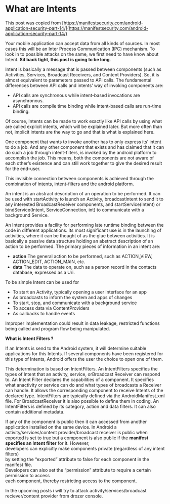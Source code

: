 # What are Intents

This post was copied from [https://manifestsecurity.com/android-application-security-part-14/](https://manifestsecurity.com/android-application-security-part-14/)

Your mobile application can accept data from all kinds of sources. In most cases this will be an Inter Process Communication \(IPC\) mechanism. To look in to possible attacks on the same, we first need to have know about Intent. **Sit back tight, this post is going to be long**.

Intent is basically a message that is passed between components \(such as Activities, Services, Broadcast Receivers, and Content Providers\). So, it is almost equivalent to parameters passed to API calls. The fundamental differences between API calls and intents’ way of invoking components are:

* API calls are synchronous while intent-based invocations are asynchronous.
* API calls are compile time binding while intent-based calls are run-time binding.

Of course, Intents can be made to work exactly like API calls by using what are called explicit intents, which will be explained later. But more often than not, implicit intents are the way to go and that is what is explained here.

One component that wants to invoke another has to only express its’ intent to do a job. And any other component that exists and has claimed that it can do such a job through intent-filters, is invoked by the android platform to accomplish the job. This means, both the components are not aware of each other’s existence and can still work together to give the desired result for the end-user.

This invisible connection between components is achieved through the combination of intents, intent-filters and the android platform.

An intent is an abstract description of an operation to be performed. It can be used with startActivity to launch an Activity, broadcastIntent to send it to any interested BroadcastReceiver components, and startService\(Intent\) or bindService\(Intent, ServiceConnection, int\) to communicate with a background Service.

An Intent provides a facility for performing late runtime binding between the code in different applications. Its most significant use is in the launching of activities, where it can be thought of as the glue between activities. It is basically a passive data structure holding an abstract description of an action to be performed. The primary pieces of information in an intent are:

* **action** The general action to be performed, such as ACTION_VIEW, ACTION_EDIT, ACTION\_MAIN, etc.
* **data** The data to operate on, such as a person record in the contacts database, expressed as a Uri.

To be simple Intent can be used for

* To start an Activity, typically opening a user interface for an app
* As broadcasts to inform the system and apps of changes
* To start, stop, and communicate with a background service
* To access data via ContentProviders
* As callbacks to handle events

Improper implementation could result in data leakage, restricted functions being called and program flow being manipulated.

**What is Intent Filters ?**

If an Intents is send to the Android system, it will determine suitable applications for this Intents. If several components have been registered for this type of Intents, Android offers the user the choice to open one of them.

This determination is based on IntentFilters. An IntentFilters specifies the types of Intent that an activity, service, orBroadcast Receiver can respond to. An Intent Filter declares the capabilities of a component. It specifies what anactivity or service can do and what types of broadcasts a Receiver can handle. It allows the corresponding component to receive Intents of the declared type. IntentFilters are typically defined via the AndroidManifest.xml file. For BroadcastReceiver it is also possible to define them in coding. An IntentFilters is defined by its category, action and data filters. It can also contain additional metadata.

If any of the component is public then it can accessed from another application installed on the same device. In Android a activity/services/content provider/broadcast receiver is public when exported is set to true but a component is also public if the **manifest specifies an Intent filter** for it. However,  
developers can explicitly make components private \(regardless of any intent filters\)  
by setting the “exported” attribute to false for each component in the manifest file.  
Developers can also set the “permission” attribute to require a certain permission to access  
each component, thereby restricting access to the component.

In the upcoming posts i will try to attack activity/services/broadcast reciever/content provider from drozer console.

